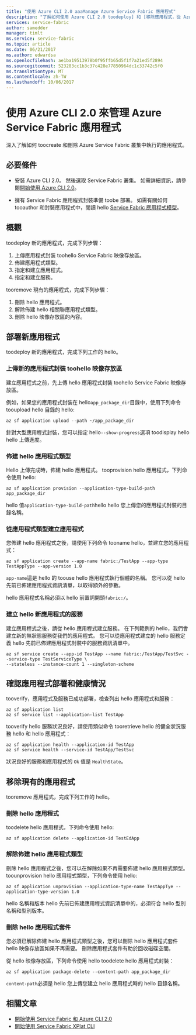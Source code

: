 ```yaml
---
title: "使用 Azure CLI 2.0 aaaManage Azure Service Fabric 應用程式"
description: "了解如何使用 Azure CLI 2.0 toodeploy] 和 [移除應用程式，從 Azure Service Fabric 叢集。"
services: service-fabric
author: samedder
manager: timlt
ms.service: service-fabric
ms.topic: article
ms.date: 06/21/2017
ms.author: edwardsa
ms.openlocfilehash: ae1ba19513978b0f95ffb65d5f1f7a21ed5f2894
ms.sourcegitcommit: 523283cc1b3c37c428e77850964dc1c33742c5f0
ms.translationtype: MT
ms.contentlocale: zh-TW
ms.lasthandoff: 10/06/2017
---
```

# <a name="manage-an-azure-service-fabric-application-by-using-azure-cli-20"></a>使用 Azure CLI 2.0 來管理 Azure Service Fabric 應用程式

深入了解如何 toocreate 和刪除 Azure Service Fabric 叢集中執行的應用程式。

## <a name="prerequisites"></a>必要條件

* 安裝 Azure CLI 2.0。 然後選取 Service Fabric 叢集。 如需詳細資訊，請參閱[開始使用 Azure CLI 2.0](service-fabric-azure-cli-2-0.md)。

* 擁有 Service Fabric 應用程式封裝準備 toobe 部署。 如需有關如何 tooauthor 和封裝應用程式中，閱讀 hello [Service Fabric 應用程式模型](service-fabric-application-model.md)。

## <a name="overview"></a>概觀

toodeploy 新的應用程式，完成下列步驟：

1. 上傳應用程式封裝 toohello Service Fabric 映像存放區。
2. 佈建應用程式類型。
3. 指定和建立應用程式。
4. 指定和建立服務。

tooremove 現有的應用程式，完成下列步驟：

1. 刪除 hello 應用程式。
2. 解除佈建 hello 相關聯應用程式類型。
3. 刪除 hello 映像存放區的內容。

## <a name="deploy-a-new-application"></a>部署新應用程式

toodeploy 新的應用程式，完成下列工作的 hello。

### <a name="upload-a-new-application-package-toohello-image-store"></a>上傳新的應用程式封裝 toohello 映像存放區

建立應用程式之前，先上傳 hello 應用程式封裝 toohello Service Fabric 映像存放區。 

例如，如果您的應用程式封裝在 hello`app_package_dir`目錄中，使用下列命令 tooupload hello 目錄的 hello:

```azurecli
az sf application upload --path ~/app_package_dir
```

針對大型應用程式封裝，您可以指定 hello`--show-progress`選項 toodisplay hello hello 上傳進度。

### <a name="provision-hello-application-type"></a>佈建 hello 應用程式類型

Hello 上傳完成時，佈建 hello 應用程式。 tooprovision hello 應用程式，下列命令使用 hello:

```azurecli
az sf application provision --application-type-build-path app_package_dir
```

hello 值`application-type-build-path`hello hello 您上傳您的應用程式封裝的目錄名稱。

### <a name="create-an-application-from-an-application-type"></a>從應用程式類型建立應用程式

您佈建 hello 應用程式之後，請使用下列命令 tooname hello，並建立您的應用程式：

```azurecli
az sf application create --app-name fabric:/TestApp --app-type TestAppType --app-version 1.0
```

`app-name`這是 hello 的 toouse hello 應用程式執行個體的名稱。 您可以從 hello 先前已佈建應用程式資訊清單，以取得額外的參數。

hello 應用程式名稱必須以 hello 前置詞開頭`fabric:/`。

### <a name="create-services-for-hello-new-application"></a>建立 hello 新應用程式的服務

建立應用程式之後，請從 hello 應用程式建立服務。 在下列範例的 hello，我們會建立新的無狀態服務從我們的應用程式。 您可以從應用程式建立的 hello 服務定義 hello 先前已佈建應用程式封裝中的服務資訊清單中。

```azurecli
az sf service create --app-id TestApp --name fabric:/TestApp/TestSvc --service-type TestServiceType \
--stateless --instance-count 1 --singleton-scheme
```

## <a name="verify-application-deployment-and-health"></a>確認應用程式部署和健康情況

tooverify，應用程式及服務已成功部署，檢查列出 hello 應用程式和服務：

```azurecli
az sf application list
az sf service list --application-list TestApp
```

tooverify hello 服務狀況良好，請使用類似命令 tooretrieve hello 的健全狀況服務 hello 和 hello 應用程式：

```azurecli
az sf application health --application-id TestApp
az sf service health --service-id TestApp/TestSvc
```

狀況良好的服務和應用程式的 `Ok` 值是 `HealthState`。

## <a name="remove-an-existing-application"></a>移除現有的應用程式

tooremove 應用程式，完成下列工作的 hello。

### <a name="delete-hello-application"></a>刪除 hello 應用程式

toodelete hello 應用程式，下列命令使用 hello:

```azurecli
az sf application delete --application-id TestEdApp
```

### <a name="unprovision-hello-application-type"></a>解除佈建 hello 應用程式類型

刪除 hello 應用程式之後，您可以在解除如果不再需要佈建 hello 應用程式類型。 toounprovision hello 應用程式類型，下列命令使用 hello:

```azurecli
az sf application unprovision --application-type-name TestAppTye --application-type-version 1.0
```

hello 名稱和版本 hello 先前已佈建應用程式資訊清單中的，必須符合 hello 型別名稱和型別版本。

### <a name="delete-hello-application-package"></a>刪除 hello 應用程式套件

您必須已解除佈建 hello 應用程式類型之後，您可以刪除 hello 應用程式套件 hello 映像存放區如果不再需要。 刪除應用程式套件有助於回收磁碟空間。 

從 hello 映像存放區，下列命令使用 hello toodelete hello 應用程式封裝：

```azurecli
az sf application package-delete --content-path app_package_dir
```

`content-path`必須是 hello 您上傳您建立 hello 應用程式時的 hello 目錄名稱。

## <a name="related-articles"></a>相關文章

* [開始使用 Service Fabric 和 Azure CLI 2.0](service-fabric-azure-cli-2-0.md)
* [開始使用 Service Fabric XPlat CLI](service-fabric-azure-cli.md)
